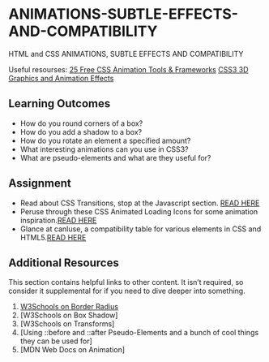 # ANIMATIONS-SUBTLE-EFFECTS-AND-COMPATIBILITY
HTML and CSS ANIMATIONS, SUBTLE EFFECTS AND COMPATIBILITY

Useful resourses: 
[25 Free CSS Animation Tools & Frameworks](https://speckyboy.com/css-animation/)
[CSS3 3D Graphics and Animation Effects](https://www.youtube.com/watch?v=sI92lKPJr-E)
## Learning Outcomes
- How do you round corners of a box?
- How do you add a shadow to a box?
- How do you rotate an element a specified amount?
- What interesting animations can you use in CSS3?
- What are pseudo-elements and what are they useful for?
## Assignment
- Read about CSS Transitions, stop at the Javascript section. [READ HERE](https://developer.mozilla.org/en-US/docs/Web/CSS/CSS_Transitions/Using_CSS_transitions)
- Peruse through these CSS Animated Loading Icons for some animation inspiration.[READ HERE](https://tobiasahlin.com/spinkit/)
- Glance at canIuse, a compatibility table for various elements in CSS and HTML5.[READ HERE](https://caniuse.com/)
## Additional Resources
This section contains helpful links to other content. 
It isn’t required, so consider it supplemental for if you need to dive deeper into something.

1. [W3Schools on Border Radius]()
2. [W3Schools on Box Shadow]
3. [W3Schools on Transforms]
4. [Using ::before and ::after Pseudo-Elements and a bunch of cool things they can be used for]
5. [MDN Web Docs on Animation]
